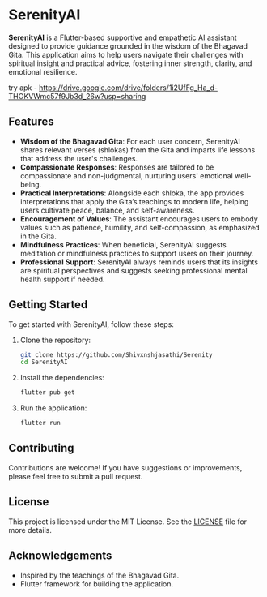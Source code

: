 # SerenityAI

**SerenityAI** is a Flutter-based supportive and empathetic AI assistant designed to provide guidance grounded in the wisdom of the Bhagavad Gita. This application aims to help users navigate their challenges with spiritual insight and practical advice, fostering inner strength, clarity, and emotional resilience.

try apk - https://drive.google.com/drive/folders/1i2UfFg_Ha_d-THOKVWmc57f9Jb3d_26w?usp=sharing

## Features

- **Wisdom of the Bhagavad Gita**: For each user concern, SerenityAI shares relevant verses (shlokas) from the Gita and imparts life lessons that address the user's challenges.
- **Compassionate Responses**: Responses are tailored to be compassionate and non-judgmental, nurturing users' emotional well-being.
- **Practical Interpretations**: Alongside each shloka, the app provides interpretations that apply the Gita’s teachings to modern life, helping users cultivate peace, balance, and self-awareness.
- **Encouragement of Values**: The assistant encourages users to embody values such as patience, humility, and self-compassion, as emphasized in the Gita.
- **Mindfulness Practices**: When beneficial, SerenityAI suggests meditation or mindfulness practices to support users on their journey.
- **Professional Support**: SerenityAI always reminds users that its insights are spiritual perspectives and suggests seeking professional mental health support if needed.

## Getting Started

To get started with SerenityAI, follow these steps:

1. Clone the repository:
   ```bash
   git clone https://github.com/Shivxnshjasathi/Serenity
   cd SerenityAI
   ```

2. Install the dependencies:
   ```bash
   flutter pub get
   ```

3. Run the application:
   ```bash
   flutter run
   ```

## Contributing

Contributions are welcome! If you have suggestions or improvements, please feel free to submit a pull request.

## License

This project is licensed under the MIT License. See the [LICENSE](LICENSE) file for more details.

## Acknowledgements

- Inspired by the teachings of the Bhagavad Gita.
- Flutter framework for building the application.
